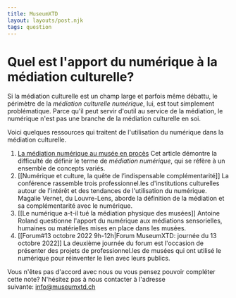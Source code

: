 ```yaml
---
title: MuseumXTD
layout: layouts/post.njk
tags: question
---
```

# Quel est l'apport du numérique à la médiation culturelle?

Si la médiation culturelle est un champ large et parfois même débattu, le périmètre de la *médiation culturelle numérique*, lui, est tout simplement problématique. Parce qu'il peut servir d'outil au service de la médiation, le numérique n'est pas une branche de la médiation culturelle en soi. 

Voici quelques ressources qui traitent de l'utilisation du numérique dans la médiation culturelle. 

1. [La médiation numérique au musée en procès](https://doi.org/10.4000/rfsic.5592)
   Cet article démontre la difficulté de définir le terme de *médiation numérique*, qui se réfère à un ensemble de concepts variés.
2. [[Numérique et culture, la quête de l’indispensable complémentarité]]
   La conférence rassemble trois professionnel.les d'institutions culturelles autour de l'intérêt et des tendances de l'utilisation du numérique. Magalie Vernet, du Louvre-Lens, aborde la définition de la médiation et sa complémentarité avec le numérique.
3. [[Le numérique a-t-il tué la médiation physique des musées]]
   Antoine Roland questionne l'apport du numérique aux médiations sensorielles, humaines ou matérielles mises en place dans les musées.
4. [[Forum#13 octobre 2022 9h-12h|Forum MuseumXTD: journée du 13 octobre 2022]]
   La deuxième journée du forum est l'occasion de présenter des projets de professionnel.les de musées qui ont utilisé le numérique pour réinventer le lien avec leurs publics.  
   
 
Vous n'êtes pas d'accord avec nous ou vous pensez pouvoir compléter cette note? N'hésitez pas à nous contacter à l'adresse suivante: [info@museumxtd.ch](mailto:info@museumxtd.ch)